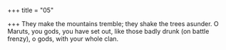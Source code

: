 +++
title = "05"

+++
They make the mountains tremble; they shake the trees asunder. O Maruts, you gods, you have set out, like those badly drunk (on battle  frenzy), o gods, with your whole clan.